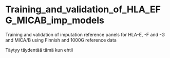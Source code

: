 # Training_and_validation_of_HLA_EFG_MICAB_imp_models
Training and validation of imputation reference panels for HLA-E, -F and -G and MICA/B using Finnish and 1000G reference data

Täytyy täydentää tämä kun ehtii
